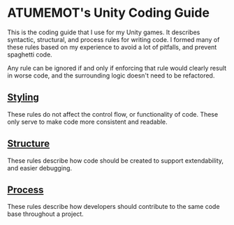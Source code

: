# ATUMEMOT's Unity Coding Guide

This is the coding guide that I use for my Unity games. It describes syntactic, structural, and 
process rules for writing code. I formed many of these rules based on my experience to avoid 
a lot of pitfalls, and prevent spaghetti code.

Any rule can be ignored if and only if enforcing that rule would clearly result in worse code, and the surrounding logic doesn't need to be refactored.

## [Styling](Styling.md)
These rules do not affect the control flow, or functionality of code. These only serve to make code more consistent and readable.

## [Structure](Structure.md)
These rules describe how code should be created to support extendability, and easier debugging.

## [Process](Process.md)
These rules describe how developers should contribute to the same code base throughout a project.
